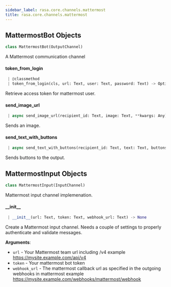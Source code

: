 ```yaml
---
sidebar_label: rasa.core.channels.mattermost
title: rasa.core.channels.mattermost
---
```


## MattermostBot Objects

```python
class MattermostBot(OutputChannel)
```

A Mattermost communication channel

#### token\_from\_login

```python
 | @classmethod
 | token_from_login(cls, url: Text, user: Text, password: Text) -> Optional[Text]
```

Retrieve access token for mattermost user.

#### send\_image\_url

```python
 | async send_image_url(recipient_id: Text, image: Text, **kwargs: Any) -> None
```

Sends an image.

#### send\_text\_with\_buttons

```python
 | async send_text_with_buttons(recipient_id: Text, text: Text, buttons: List[Dict[Text, Any]], **kwargs: Any, ,) -> None
```

Sends buttons to the output.

## MattermostInput Objects

```python
class MattermostInput(InputChannel)
```

Mattermost input channel implemenation.

#### \_\_init\_\_

```python
 | __init__(url: Text, token: Text, webhook_url: Text) -> None
```

Create a Mattermost input channel.
Needs a couple of settings to properly authenticate and validate
messages.

**Arguments**:

- `url` - Your Mattermost team url including /v4 example
  https://mysite.example.com/api/v4
- `token` - Your mattermost bot token
- `webhook_url` - The mattermost callback url as specified
  in the outgoing webhooks in mattermost example
  https://mysite.example.com/webhooks/mattermost/webhook

